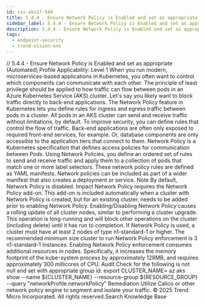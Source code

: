 ```yaml
---
id: cis-aks17-544
title: 5.4.4 - Ensure Network Policy is Enabled and set as appropriate (Automated)
sidebar_label: 5.4.4 - Ensure Network Policy is Enabled and set as appropriate (Automated)
description: 5.4.4 - Ensure Network Policy is Enabled and set as appropriate (Automated)
tags:
  - endpoint-security
  - trend-vision-one
---
```


/*<![CDATA[*/ $('#title').html($('meta[name=map-description]').attr('content')); /*]]>*/ 5.4.4 - Ensure Network Policy is Enabled and set as appropriate (Automated) Profile Applicability: Level 1 When you run modern, microservices-based applications in Kubernetes, you often want to control which components can communicate with each other. The principle of least privilege should be applied to how traffic can flow between pods in an Azure Kubernetes Service (AKS) cluster. Let's say you likely want to block traffic directly to back-end applications. The Network Policy feature in Kubernetes lets you define rules for ingress and egress traffic between pods in a cluster. All pods in an AKS cluster can send and receive traffic without limitations, by default. To improve security, you can define rules that control the flow of traffic. Back-end applications are often only exposed to required front-end services, for example. Or, database components are only accessible to the application tiers that connect to them. Network Policy is a Kubernetes specification that defines access policies for communication between Pods. Using Network Policies, you define an ordered set of rules to send and receive traffic and apply them to a collection of pods that match one or more label selectors. These network policy rules are defined as YAML manifests. Network policies can be included as part of a wider manifest that also creates a deployment or service. Note By default, Network Policy is disabled. Impact Network Policy requires the Network Policy add-on. This add-on is included automatically when a cluster with Network Policy is created, but for an existing cluster, needs to be added prior to enabling Network Policy. Enabling/Disabling Network Policy causes a rolling update of all cluster nodes, similar to performing a cluster upgrade. This operation is long-running and will block other operations on the cluster (including delete) until it has run to completion. If Network Policy is used, a cluster must have at least 2 nodes of type n1-standard-1 or higher. The recommended minimum size cluster to run Network Policy enforcement is 3 n1-standard-1 instances. Enabling Network Policy enforcement consumes additional resources in nodes. Specifically, it increases the memory footprint of the kube-system process by approximately 128MB, and requires approximately 300 millicores of CPU. Audit Check for the following is not null and set with appropriate group id: export CLUSTER_NAME=<your cluster name> az aks show --name ${CLUSTER_NAME} --resource-group ${RESOURCE_GROUP} --query "networkProfile.networkPolicy" Remediation Utilize Calico or other network policy engine to segment and isolate your traffic. © 2025 Trend Micro Incorporated. All rights reserved.Search Knowledge Base